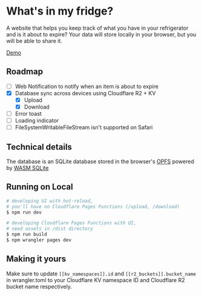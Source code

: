 # What's in my fridge?

A website that helps you keep track of what you have in your refrigerator and is it about to expire?
Your data will store locally in your browser, but you will be able to share it.

[Demo](https://whats-in-my-fridge.pages.dev/)

## Roadmap

- [ ] Web Notification to notify when an item is about to expire
- [x] Database sync across devices using Cloudflare R2 + KV
  - [x] Upload
  - [x] Download
- [ ] Error toast
- [ ] Loading indicator
- [ ] FileSystemWritableFileStream isn't supported on Safari

## Technical details

The database is an SQLite database stored in the browser's [OPFS](https://developer.mozilla.org/en-US/docs/Web/API/File_System_API/Origin_private_file_system) powered by [WASM SQLite](https://github.com/sqlite/sqlite-wasm)

## Running on Local

```bash
# developing UI with hot-reload,
# you'll have no Cloudflare Pages Functions (/upload, /download)
$ npm run dev

# developing Cloudflare Pages Functions with UI,
# need assets in /dist directory
$ npm run build
$ npm wrangler pages dev
```

## Making it yours

Make sure to update `[[kv_namespaces]].id` and `[[r2_buckets]].bucket_name` in wrangler.toml to your Cloudflare KV namespace ID and Cloudflare R2 bucket name respectively.

